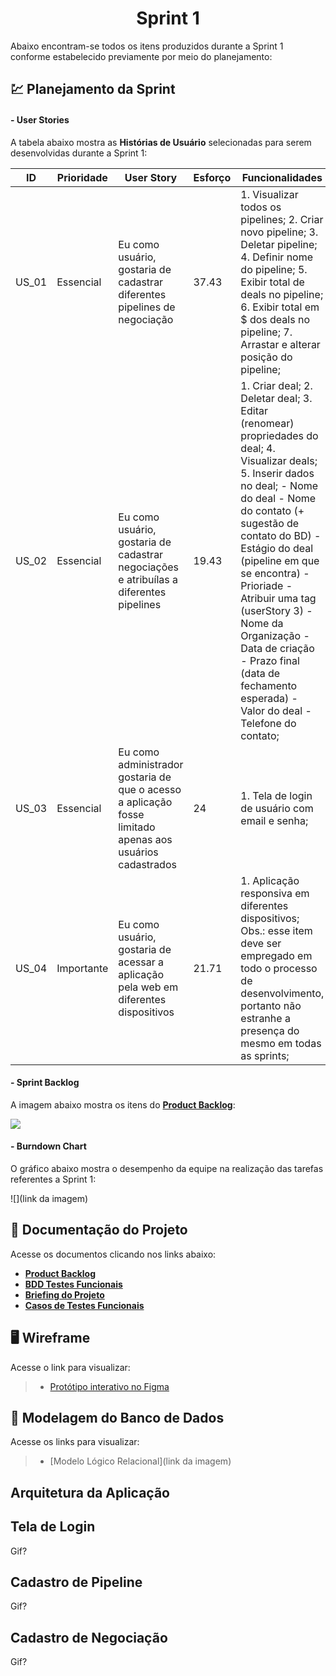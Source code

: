 <h1 align="center"> 
  Sprint 1
</h1>

Abaixo encontram-se todos os itens produzidos durante a Sprint 1 conforme estabelecido previamente por meio do planejamento: 

## 💹 Planejamento da Sprint

#### - User Stories

A tabela abaixo mostra as __Histórias de Usuário__ selecionadas para serem desenvolvidas durante a Sprint 1:

| ID     | Prioridade | User Story                       | Esforço                              | Funcionalidades                      |
| -------| ---------- | -------------------------------- | ------------------------------------ | ------------------------------------ |
| US_01  | Essencial  | Eu como usuário, gostaria de cadastrar diferentes pipelines de negociação | 37.43 | 1. Visualizar todos os pipelines; 2. Criar novo pipeline; 3. Deletar pipeline; 4. Definir nome do pipeline; 5. Exibir total de deals no pipeline; 6. Exibir total em $ dos deals no pipeline; 7. Arrastar e alterar posição do pipeline; | 
| US_02  | Essencial  | Eu como usuário, gostaria de cadastrar negociações e atribuílas a diferentes pipelines  | 19.43 | 1. Criar deal; 2. Deletar deal; 3. Editar (renomear) propriedades do deal; 4. Visualizar deals; 5. Inserir dados no deal; - Nome do deal - Nome do contato (+ sugestão de contato do BD) - Estágio do deal (pipeline em que se encontra) - Prioriade - Atribuir uma tag (userStory 3) - Nome da Organização - Data de criação - Prazo final (data de fechamento esperada) - Valor do deal - Telefone do contato; |
| US_03  | Essencial  | Eu como administrador gostaria de que o acesso a aplicação fosse limitado apenas aos usuários cadastrados | 24 | 1. Tela de login de usuário com email e senha; |
| US_04  | Importante | Eu como usuário, gostaria de acessar a aplicação pela web em diferentes dispositivos | 21.71 | 1. Aplicação responsiva em diferentes dispositivos; Obs.: esse item deve ser empregado em todo o processo de desenvolvimento, portanto não estranhe a presença do mesmo em todas as sprints; |

#### - Sprint Backlog

A imagem abaixo mostra os itens do [__Product Backlog__](https://github.com/vinicius-hso/api-sem3-target-crm/blob/Sprint-1/Documentation/product-backlog-target.pdf):

![](link)

#### - Burndown Chart

O gráfico abaixo mostra o desempenho da equipe na realização das tarefas referentes a Sprint 1:

![](link da imagem)

## 📂 Documentação do Projeto

Acesse os documentos clicando nos links abaixo:

* [__Product Backlog__](https://github.com/vinicius-hso/api-sem3-target-crm/blob/Sprint-1/Documentation/product-backlog-target.pdf)
* [__BDD Testes Funcionais__](link)
* [__Briefing do Projeto__](link)
* [__Casos de Testes Funcionais__](link)

## 🖥️ Wireframe 

Acesse o link para visualizar:

> * [Protótipo interativo no Figma](https://www.figma.com/proto/9Wjemyb5Fc0einoBG4pciU/API---cluster8?node-id=217%3A1296&scaling=contain&page-id=0%3A1&starting-point-node-id=217%3A1296)

## 🎲 Modelagem do Banco de Dados

Acesse os links para visualizar:

> * [Modelo Lógico Relacional](link da imagem)


## Arquitetura da Aplicação

 
## Tela de Login

Gif?

## Cadastro de Pipeline

Gif?

## Cadastro de Negociação

Gif?
